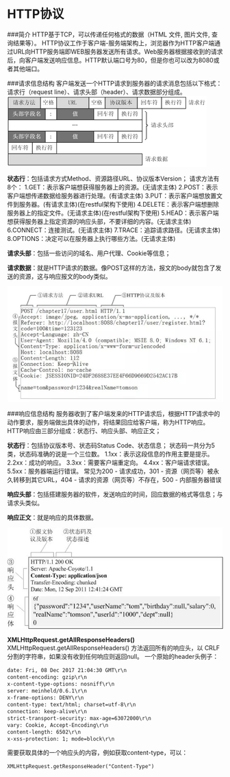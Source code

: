 HTTP协议
===================

###简介
HTTP基于TCP，可以传递任何格式的数据（HTML 文件, 图片文件, 查询结果等）。
HTTP协议工作于客户端-服务端架构上，浏览器作为HTTP客户端通过URL向HTTP服务端即WEB服务器发送所有请求。Web服务器根据接收到的请求后，向客户端发送响应信息。HTTP默认端口号为80，但是你也可以改为8080或者其他端口。

###请求信息结构
客户端发送一个HTTP请求到服务器的请求消息包括以下格式：请求行（request line）、请求头部（header）、请求数据部分组成。
![](./相关文件/4.1.png)


**状态行**：包括请求方式Method、资源路径URL、协议版本Version；
请求方法有8个：
1.GET：表示客户端想获得服务器上的资源。(无请求主体)
2.POST：表示客户端想传递数据给服务器进行处理。(有请求主体)
3.PUT：表示客户端想放置文件到服务器。(有请求主体)(在restful架构下使用)
4.DELETE：表示客户端想删除服务器上的指定文件。(无请求主体)(在restful架构下使用)
5.HEAD：表示客户端想获得服务器上指定资源的响应头部，不要详细的内容。(无请求主体)
6.CONNECT：连接测试。(无请求主体)
7.TRACE：追踪请求路径。(无请求主体)
8.OPTIONS：决定可以在服务器上执行哪些方法。(无请求主体)

**请求头部**：包括一些访问的域名、用户代理、Cookie等信息；

**请求数据**：就是HTTP请求的数据。像POST这样的方法，报文的body就包含了发送的资源，这与响应报文的body类似。

![](./相关文件/4.2.JPG)

###响应信息结构
服务器收到了客户端发来的HTTP请求后，根据HTTP请求中的动作要求，服务端做出具体的动作，将结果回应给客户端，称为HTTP响应。HTTP响应由三部分组成：状态行、响应头部、响应正文；

**状态行**：包括协议版本号、状态码Status Code、状态信息；
状态码一共分为5类，状态码准确的说是一个三位数。
1.1xx：表示这段信息的作用主要是提示。
2.2xx：成功的响应。
3.3xx：需要客户端重定向。
4.4xx：客户端请求错误。
5.5xx：服务器端运行错误。
常见为200 - 请求成功，301 - 资源（网页等）被永久转移到其它URL，404 - 请求的资源（网页等）不存在，500 - 内部服务器错误

**响应头部**：包括搭建服务器的软件，发送响应的时间，回应数据的格式等信息；与请求头类似。

**响应正文**：就是响应的具体数据。


![](./相关文件/4.3.webp)

**XMLHttpRequest.getAllResponseHeaders()**
XMLHttpRequest.getAllResponseHeaders() 方法返回所有的响应头，以 CRLF 分割的字符串，如果没有收到任何响应则返回null。
一个原始的header头例子：
```
date: Fri, 08 Dec 2017 21:04:30 GMT\r\n
content-encoding: gzip\r\n
x-content-type-options: nosniff\r\n
server: meinheld/0.6.1\r\n
x-frame-options: DENY\r\n
content-type: text/html; charset=utf-8\r\n
connection: keep-alive\r\n
strict-transport-security: max-age=63072000\r\n
vary: Cookie, Accept-Encoding\r\n
content-length: 6502\r\n
x-xss-protection: 1; mode=block\r\n
```
需要获取具体的一个响应头的内容，例如获取content-type，可以：
```
XMLHttpRequest.getResponseHeader("Content-Type")
```